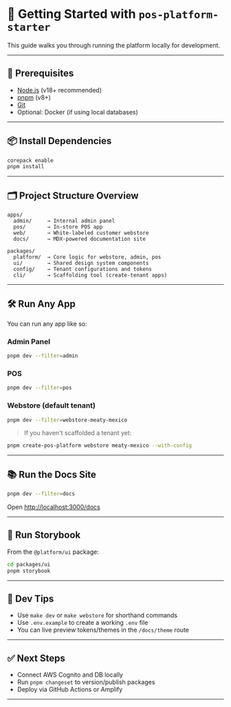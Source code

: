 # 🚧 Getting Started with `pos-platform-starter`

This guide walks you through running the platform locally for development.

---

## 🧰 Prerequisites

- [Node.js](https://nodejs.org/) (v18+ recommended)
- [pnpm](https://pnpm.io/) (v8+)
- [Git](https://git-scm.com/)
- Optional: Docker (if using local databases)

---

## 📦 Install Dependencies

```bash
corepack enable
pnpm install
```

---

## 🗂️ Project Structure Overview

```
apps/
  admin/     → Internal admin panel
  pos/       → In-store POS app
  web/       → White-labeled customer webstore
  docs/      → MDX-powered documentation site

packages/
  platform/  → Core logic for webstore, admin, pos
  ui/        → Shared design system components
  config/    → Tenant configurations and tokens
  cli/       → Scaffolding tool (create-tenant apps)
```

---

## 🛠️ Run Any App

You can run any app like so:

### Admin Panel

```bash
pnpm dev --filter=admin
```

### POS

```bash
pnpm dev --filter=pos
```

### Webstore (default tenant)

```bash
pnpm dev --filter=webstore-meaty-mexico
```

> If you haven't scaffolded a tenant yet:
```bash
pnpm create-pos-platform webstore meaty-mexico --with-config
```

---

## 📚 Run the Docs Site

```bash
pnpm dev --filter=docs
```

Open [http://localhost:3000/docs](http://localhost:3000/docs)

---

## 📖 Run Storybook

From the `@platform/ui` package:

```bash
cd packages/ui
pnpm storybook
```

---

## 🧪 Dev Tips

- Use `make dev` or `make webstore` for shorthand commands
- Use `.env.example` to create a working `.env` file
- You can live preview tokens/themes in the `/docs/theme` route

---

## ✅ Next Steps

- Connect AWS Cognito and DB locally
- Run `pnpm changeset` to version/publish packages
- Deploy via GitHub Actions or Amplify

---